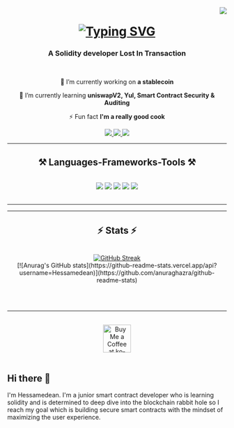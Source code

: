 <img align="right" src="https://visitor-badge.laobi.icu/badge?page_id=Hessamedean.Hessamedean"/>


<h1 align="center">
<a href="https://git.io/typing-svg"><img src="https://readme-typing-svg.demolab.com?font=Oswald&size=35&duration=3500&pause=500&color=2A92C0&background=7F52EF00&center=true&width=500&height=70&lines=Hi+There+%F0%9F%91%8B;I'm+Hessamedean;A+Smart+Contract+Developer;Welcome+To+My+GitHub" alt="Typing SVG" /></a>
</h1>
<h3 align="center">A Solidity developer Lost In Transaction</h3>

<br/>

<div align="center">
 
 🔭 I’m currently working on **a stablecoin**
 
 🌱 I’m currently learning **uniswapV2, Yul, Smart Contract Security & Auditing**

⚡ Fun fact **I'm a really good cook**

 </div>

<div align="center">
<a href="https://t.me/Hessamedean">
    <img src="https://img.shields.io/badge/Telegram-2CA5E0?style=for-the-badge&logo=telegram&logoColor=white" target="_blank" />
  </a>
  <a href="hessamedeanag@gmail.com">
    <img src="https://img.shields.io/badge/Gmail-D14836?style=for-the-badge&logo=gmail&logoColor=white" target="_blank" />
  </a>
  <a href="https://www.linkedin.com/in/hessamedean-aghajanlou-416aa0208/">
    <img src="https://img.shields.io/badge/LinkedIn-0077B5?style=for-the-badge&logo=linkedin&logoColor=white" target="_blank" />
  </a>
</div>

<hr/>

<h2 align="center">⚒️ Languages-Frameworks-Tools ⚒️</h2>
<br/>
<div align="center">
    <img src="https://img.shields.io/badge/Solidity-e6e6e6?style=for-the-badge&logo=solidity&logoColor=black"/>
    <img src="https://img.shields.io/badge/Foundry-0C9ED5?style=for-the-badge&logo=Foundry&logoColor=white"/>
    <img src="https://img.shields.io/badge/Ethereum-3C3C3D?style=for-the-badge&logo=Ethereum&logoColor=white"/>
    <img src="https://img.shields.io/badge/OpenZeppelin-4E5EE4?logo=OpenZeppelin&logoColor=fff&style=for-the-badge"/>
    <img src="https://img.shields.io/badge/chainlink-375BD2?style=for-the-badge&logo=chainlink&logoColor=white"/>
   <br>
</div>

<br/>
<hr/>
</div>

<hr/>

<h2 align="center">⚡ Stats ⚡</h2>
<br>
<div align=center>
  <a href="https://git.io/streak-stats"><img src="https://streak-stats.demolab.com?user=Hessamedean&theme=tokyonight&exclude_days=Fri" alt="GitHub Streak" /></a>
  <br/>
 [![Anurag's GitHub stats](https://github-readme-stats.vercel.app/api?username=Hessamedean)](https://github.com/anuraghazra/github-readme-stats)
</div>

<br/><br/>

<hr/>

<br/>

<div align="center">
<a href='https://ko-fi.com/V7V4RAK9C' target='_blank'><img height='64' style='border:0px;height:64px;' src='https://storage.ko-fi.com/cdn/kofi1.png?v=3' border='0' alt='Buy Me a Coffee at ko-fi.com' /></a>
</div>

<br/>



  
## Hi there 👋

I'm Hessamedean. I'm a junior smart contract developer who is learning solidity and is determined to deep dive into the blockchain rabbit hole so I reach my goal which is building secure smart contracts with the mindset of maximizing the user experience. 


